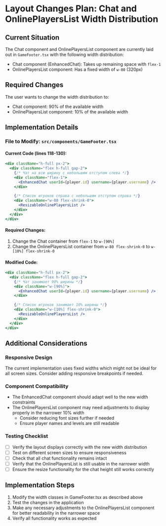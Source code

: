 # Layout Changes Plan: Chat and OnlinePlayersList Width Distribution

## Current Situation
The Chat component and OnlinePlayersList component are currently laid out in `GameFooter.tsx` with the following width distribution:
- Chat component (EnhancedChat): Takes up remaining space with `flex-1`
- OnlinePlayersList component: Has a fixed width of `w-80` (320px)

## Required Changes
The user wants to change the width distribution to:
- Chat component: 90% of the available width
- OnlinePlayersList component: 10% of the available width

## Implementation Details

### File to Modify: `src/components/GameFooter.tsx`

#### Current Code (lines 118-130):
```jsx
<div className="h-full px-2">
  <div className="flex h-full gap-2">
    {/* Чат на всю ширину с небольшим отступом слева */}
    <div className="flex-1">
      <EnhancedChat userId={player.id} username={player.username} />
    </div>
    
    {/* Список игроков справа с небольшим отступом справа */}
    <div className="w-80 flex-shrink-0">
      <ResizableOnlinePlayersList />
    </div>
  </div>
</div>
```

#### Required Changes:
1. Change the Chat container from `flex-1` to `w-[90%]`
2. Change the OnlinePlayersList container from `w-80 flex-shrink-0` to `w-[10%] flex-shrink-0`

#### Modified Code:
```jsx
<div className="h-full px-2">
  <div className="flex h-full gap-2">
    {/* Чат занимает 90% ширины */}
    <div className="w-[90%]">
      <EnhancedChat userId={player.id} username={player.username} />
    </div>
    
    {/* Список игроков занимает 10% ширины */}
    <div className="w-[10%] flex-shrink-0">
      <ResizableOnlinePlayersList />
    </div>
  </div>
</div>
```

## Additional Considerations

### Responsive Design
The current implementation uses fixed widths which might not be ideal for all screen sizes. Consider adding responsive breakpoints if needed.

### Component Compatibility
- The EnhancedChat component should adapt well to the new width constraints
- The OnlinePlayersList component may need adjustments to display properly in the narrower 10% width
  - Consider reducing font sizes further if needed
  - Ensure player names and levels are still readable

### Testing Checklist
- [ ] Verify the layout displays correctly with the new width distribution
- [ ] Test on different screen sizes to ensure responsiveness
- [ ] Check that all chat functionality remains intact
- [ ] Verify that the OnlinePlayersList is still usable in the narrower width
- [ ] Ensure the resize functionality for the chat height still works correctly

## Implementation Steps
1. Modify the width classes in GameFooter.tsx as described above
2. Test the changes in the application
3. Make any necessary adjustments to the OnlinePlayersList component for better readability in the narrower space
4. Verify all functionality works as expected